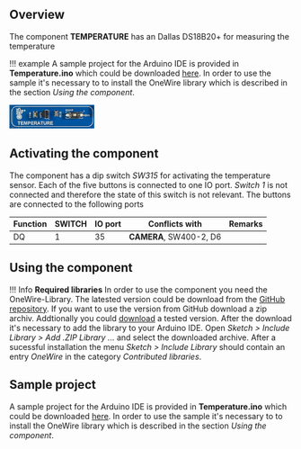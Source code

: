 ## Overview

The component **TEMPERATURE** has an Dallas DS18B20+ for measuring the temperature

!!! example
    A sample project for the Arduino IDE is provided in **Temperature.ino** which could be downloaded [here](../../source/esp32/Temperature/Temperature.ino). In order to use the sample it's necessary to to install the OneWire library which is described in the section *Using the component*.

<img src="/images/esp32/block_temperature.png"  width="30%">

## Activating the component
The component has a dip switch *SW315* for activating the temperature sensor. Each of the five buttons is connected to one IO port. *Switch 1* is not connected and therefore the state of this switch is not relevant. The buttons are connected to the following ports

|Function|SWITCH|IO port|Conflicts with|Remarks|
|------------------|----------|----------|----------|----------|
|DQ|1|35|**CAMERA**, SW400-2, D6


## Using the component

!!! Info
    **Required libraries**
    In order to use the component you need the OneWire-Library. The latested version could be download from the [GitHub repository](https://github.com/PaulStoffregen/OneWire). If you want to use the version from GitHub download a zip archiv. Addtionally you could [download](../../source/esp32/Temperature/OneWire-master.zip) a tested version. After the download it's necessary to add the library to your Arduino IDE. Open *Sketch > Include Library > Add .ZIP Library ...* and select the downloaded archive. After a sucessful installation the menu *Sketch > Include Library* should contain an entry *OneWire* in the category *Contributed libraries*.



## Sample project

A sample project for the Arduino IDE is provided in **Temperature.ino** which could be downloaded [here](../../source/esp32/Temperature/Temperature.ino). In order to use the sample it's necessary to to install the OneWire library which is described in the section *Using the component*.
